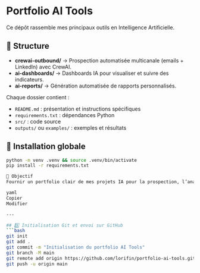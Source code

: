 # Portfolio AI Tools

Ce dépôt rassemble mes principaux outils en Intelligence Artificielle.

## 📂 Structure
- **crewai-outbound/** → Prospection automatisée multicanale (emails + LinkedIn) avec CrewAI.
- **ai-dashboards/** → Dashboards IA pour visualiser et suivre des indicateurs.
- **ai-reports/** → Génération automatisée de rapports personnalisés.

Chaque dossier contient :
- `README.md` : présentation et instructions spécifiques
- `requirements.txt` : dépendances Python
- `src/` : code source
- `outputs/` ou `examples/` : exemples et résultats

## 🚀 Installation globale
```bash
python -m venv .venv && source .venv/bin/activate
pip install -r requirements.txt

🎯 Objectif
Fournir un portfolio clair de mes projets IA pour la prospection, l’analyse et la visualisation.

yaml
Copier
Modifier

---

## 5️⃣ Initialisation Git et envoi sur GitHub
```bash
git init
git add .
git commit -m "Initialisation du portfolio AI Tools"
git branch -M main
git remote add origin https://github.com/lorifin/portfolio-ai-tools.git
git push -u origin main